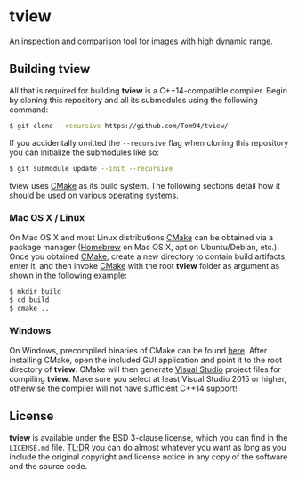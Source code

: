 # tview

An inspection and comparison tool for images with high dynamic range.

## Building tview

All that is required for building __tview__ is a C++14-compatible compiler. Begin by cloning this repository and all its submodules using the following command:
```sh
$ git clone --recursive https://github.com/Tom94/tview/
```

If you accidentally omitted the `--recursive` flag when cloning this repository you can initialize the submodules like so:
```sh
$ git submodule update --init --recursive
```

tview uses [CMake](https://cmake.org/) as its build system. The following sections detail how it should be used on various operating systems.

### Mac OS X / Linux

On Mac OS X and most Linux distributions [CMake](https://cmake.org/) can be obtained via a package manager ([Homebrew](https://brew.sh/) on Mac OS X, apt on Ubuntu/Debian, etc.). Once you obtained [CMake](https://cmake.org/), create a new directory to contain build artifacts, enter it, and then invoke [CMake](https://cmake.org/) with the root __tview__ folder as argument as shown in the following example:
```sh
$ mkdir build
$ cd build
$ cmake ..
```

### Windows

On Windows, precompiled binaries of CMake can be found [here](https://cmake.org/download/). After installing CMake, open the included GUI application and point it to the root directory of __tview__. CMake will then generate [Visual Studio](https://www.visualstudio.com/) project files for compiling __tview__. Make sure you select at least Visual Studio 2015 or higher, otherwise the compiler will not have sufficient C++14 support!

## License

__tview__ is available under the BSD 3-clause license, which you can find in the `LICENSE.md` file. [TL;DR](https://tldrlegal.com/license/bsd-3-clause-license-(revised)) you can do almost whatever you want as long as you include the original copyright and license notice in any copy of the software and the source code.
